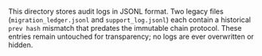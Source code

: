 This directory stores audit logs in JSONL format. Two legacy files (`migration_ledger.jsonl` and `support_log.jsonl`) each contain a historical `prev hash` mismatch that predates the immutable chain protocol. These entries remain untouched for transparency; no logs are ever overwritten or hidden.

